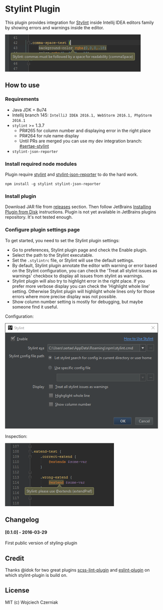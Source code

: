 # Stylint Plugin

This plugin provides integration for [Stylint](https://github.com/rossPatton/stylint) inside Intellij IDEA editors family by showing errors and warnings inside the editor.

![Stylint-plugin example](docs/example.png)

## How to use
### Requirements

- Java JDK = 8u74
- Intellij branch 145: `IntelliJ IDEA 2016.1, WebStorm 2016.1, PhpStorm 2016.1`
- `stylint` >= 1.3.7
    - PR#265 for column number and displaying error in the right place
    - PR#264 for rule name display
    - Until PRs are merged you can use my dev integration branch: [#sertae-stylint](https://github.com/sertae/stylint/tree/sertae-stylint)
- `stylint-json-reporter`

### Install required node modules

Plugin require [stylint](https://github.com/rossPatton/stylint) and [stylint-json-reporter](https://github.com/sertae/stylint-json-reporter) to do the hard work.

```
npm install -g stylint stylint-json-reporter
```

### Install plugin

Download  JAR file from [releases](https://github.com/sertae/stylint-plugin/releases) section. Then follow JetBrains [Installing Plugin from Disk](https://www.jetbrains.com/help/webstorm/2016.1/installing-plugin-from-disk.html?origin=old_help) instructions. Plugin is not yet available in JetBrains plugins repository. It's not tested enough.

### Configure plugin settings page
To get started, you need to set the Stylint plugin settings:

* Go to preferences, Stylint plugin page and check the Enable plugin.
* Select the path to the Stylint executable.
* Set the `.stylintrc` file, or Stylint will use the default settings.
* By default, Stylint plugin annotate the editor with warning or error based on the Stylint configuration, you can check the 'Treat all stylint issues as warnings' checkbox to display all issues from stylint as warnings.
* Stylint plugin will also try to highlight error in the right place. If you prefer more verbose display you can check the 'Highlight whole line' setting. Otherwise Stylint plugin will highlight whole lines only for those errors where more precise display was not possible.
* Show column number setting is mostly for debugging, but maybe someone find it useful.

Configuration:

![Stylint-plugin config](docs/settings.png)

Inspection:

![Stylint-plugin rule example](docs/highlight.png)

## Changelog

#### [0.1.0] - 2016-03-29

First public version of styling-plugin

## Credit

Thanks @idok for two great plugins [scss-lint-plugin](https://github.com/idok/scss-lint-plugin) and [eslint-plugin](https://github.com/idok/eslint-plugin) on which stylint-plugin is build on.

## License

MIT (c) Wojciech Czerniak